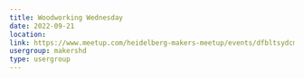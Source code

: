 ```yaml
---
title: Woodworking Wednesday
date: 2022-09-21
location: 
link: https://www.meetup.com/heidelberg-makers-meetup/events/dfbltsydcmbcc/
usergroup: makershd
type: usergroup
---
```

